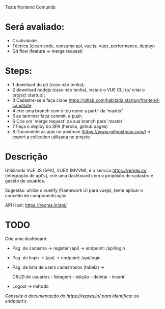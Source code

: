 Teste frontend Comunità

# Será avaliado:
- Criatividade
- Técnica (clean code, consumo api, vue js, vuex, performance, deploy)
- Git flow (feature -> merge request)

# Steps:
* 1 download do git (caso não tenha);
* 2 download nodejs (caso não tenha), instale o VUE CLI (p/ criar o project startup);
* 3 Cadastre-se e faça clone https://gitlab.com/habitatiz.startup/frontend-canditate
* 4 crie uma branch com o teu nome a partir da 'master' 
* 5 ao terminar faça commit, e push
* 6 Crie um 'merge request' da sua branch para 'master'
* 7 Faça o deploy do SPA (heroku, github pages)
* 8 Documente as apis no postman (https://www.getpostman.com/) e export a collection utilizada no projeto

# Descrição

Utilizando VUE JS (SPA), VUEX (MVVM), e o serviço https://reqres.in/ (integração de api's), crie uma dashboard com o propósito de cadastro e gestão de usuários.

Sugestão: utilize o vuetify (framework UI para vuejs), tente aplicar o conceito de componentização

API Host: https://reqres.in/api/

# TODO

Crie uma dashboard: 

- Pag. de cadastro -> register (api) -> endpoint: /api/login
- Pag. de login -> (api) -> endpoint: /api/login
- Pag. de lista de users cadastrados (tabela) -> 

	CRUD de usuários
		- listagem
		- edição
		- deletar
		- inserir
		
- Logout -> método

*Consulte a documentação do https://reqres.in/ para identificar os endpoint's*





